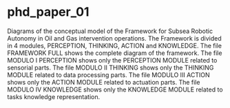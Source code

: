 # phd_paper_01
Diagrams of the conceptual model of the Framework for Subsea Robotic Autonomy in Oil and Gas intervention operations.
The Framework is divided in 4 modules, PERCEPTION, THINKING, ACTION and KNOWLEDGE.
The file FRAMEWORK FULL shows the complete diagram of the framework.
The file MODULO I PERCEPTION shows only the PERCEPTION MODULE related to sensorial parts.
The file MODULO II THINKING shows only the THINKING MODULE related to data processing parts.
The file MODULO III ACTION shows only the ACTION MODULE related to actuation parts.
The file MODULO IV KNOWLEDGE shows only the KNOWLEDGE MODULE related to tasks knowledge representation.
